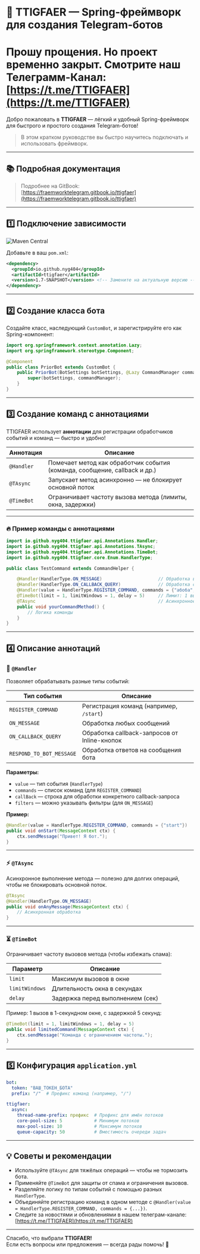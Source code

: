 # 🚀 TTIGFAER — Spring-фреймворк для создания Telegram-ботов

# Прошу прощения. Но проект временно закрыт. Смотрите наш Телеграмм-Канал: [https://t.me/TTIGFAER](https://t.me/TTIGFAER)

Добро пожаловать в **TTIGFAER** — лёгкий и удобный Spring-фреймворк для быстрого и простого создания Telegram-ботов!

> В этом кратком руководстве вы быстро научитесь подключать и использовать фреймворк.

---

## 📚 Подробная документация

> Подробнее на GitBook:  
> [https://fraemworktelegram.gitbook.io/ttigfaer](https://fraemworktelegram.gitbook.io/ttigfaer)

---

## 1️⃣ Подключение зависимости

![Maven Central](https://img.shields.io/maven-central/v/io.github.nyg404/ttigfaer.svg)

Добавьте в ваш `pom.xml`:

```xml
<dependency>
  <groupId>io.github.nyg404</groupId>
  <artifactId>ttigfaer</artifactId>
  <version>1.7-SNAPSHOT</version> <!-- Замените на актуальную версию -->
</dependency>
```

---

## 2️⃣ Создание класса бота

Создайте класс, наследующий `CustomBot`, и зарегистрируйте его как Spring-компонент:

```java
import org.springframework.context.annotation.Lazy;
import org.springframework.stereotype.Component;

@Component
public class PriorBot extends CustomBot {
    public PriorBot(BotSettings botSettings, @Lazy CommandManager commandManager) {
        super(botSettings, commandManager);
    }
}
```

---

## 3️⃣ Создание команд с аннотациями

TTIGFAER использует **аннотации** для регистрации обработчиков событий и команд — быстро и удобно!

| Аннотация         | Описание                                                                                   |
|-------------------|--------------------------------------------------------------------------------------------|
| `@Handler`        | Помечает метод как обработчик события (команда, сообщение, callback и др.)                 |
| `@TAsync`         | Запускает метод асинхронно — не блокирует основной поток                                 |
| `@TimeBot`        | Ограничивает частоту вызова метода (лимиты, окна, задержки)                              |

---

### 🔥 Пример команды с аннотациями

```java
import io.github.nyg404.ttigfaer.api.Annotations.Handler;
import io.github.nyg404.ttigfaer.api.Annotations.TAsync;
import io.github.nyg404.ttigfaer.api.Annotations.TimeBot;
import io.github.nyg404.ttigfaer.core.Enum.HandlerType;

public class TestCommand extends CommandHelper {

    @Handler(HandlerType.ON_MESSAGE)                     // Обработка всех сообщений
    @Handler(HandlerType.ON_CALLBACK_QUERY)              // Обработка callback-запросов
    @Handler(value = HandlerType.REGISTER_COMMAND, commands = {"абоба", "абоба1"}) // Регистрация команд
    @TimeBot(limit = 1, limitWindows = 1, delay = 5)     // Лимит: 1 вызов в 1 сек., задержка 5 сек.
    @TAsync                                              // Асинхронное выполнение
    public void yourCommandMethod() {
        // Логика команды
    }
}
```

---

## 4️⃣ Описание аннотаций

### 📌 `@Handler`

Позволяет обрабатывать разные типы событий:

| Тип события                      | Описание                                              |
|---------------------------------|-------------------------------------------------------|
| `REGISTER_COMMAND`               | Регистрация команд (например, `/start`)                |
| `ON_MESSAGE`                    | Обработка любых сообщений                              | |
| `ON_CALLBACK_QUERY`             | Обработка callback-запросов от Inline-кнопок          |
| `RESPOND_TO_BOT_MESSAGE`        | Обработка ответов на сообщения бота                    |

**Параметры:**

- `value` — тип события (`HandlerType`)
- `commands` — список команд (для `REGISTER_COMMAND`)
- `callBack` — строка для обработки конкретного callback-запроса
- `filters` — можно указывать фильтры (для `ON_MESSAGE`)

**Пример:**

```java
@Handler(value = HandlerType.REGISTER_COMMAND, commands = {"start"})
public void onStart(MessageContext ctx) {
    ctx.sendMessage("Привет! Я бот.");
}
```

---

### ⚡ `@TAsync`

Асинхронное выполнение метода — полезно для долгих операций, чтобы не блокировать основной поток.

```java
@TAsync
@Handler(HandlerType.ON_MESSAGE)
public void onAnyMessage(MessageContext ctx) {
    // Асинхронная обработка
}
```

---

### ⏳ `@TimeBot`

Ограничивает частоту вызовов метода (чтобы избежать спама):

| Параметр     | Описание                         |
|--------------|----------------------------------|
| `limit`      | Максимум вызовов в окне          |
| `limitWindows` | Длительность окна в секундах    |
| `delay`      | Задержка перед выполнением (сек) |

Пример: 1 вызов в 1-секундном окне, с задержкой 5 секунд:

```java
@TimeBot(limit = 1, limitWindows = 1, delay = 5)
public void limitedCommand(MessageContext ctx) {
    ctx.sendMessage("Команда с ограничением частоты.");
}
```

---

## 5️⃣ Конфигурация `application.yml`

```yaml
bot:
  token: "ВАШ_ТОКЕН_БОТА"
  prefix: "/"  # Префикс команд (например, "/")

ttigfaer:
  async:
    thread-name-prefix: префикс  # Префикс для имён потоков
    core-pool-size: 5            # Минимум потоков
    max-pool-size: 10            # Максимум потоков
    queue-capacity: 50           # Вместимость очереди задач
```

---

## 💡 Советы и рекомендации

- Используйте `@TAsync` для тяжёлых операций — чтобы не тормозить бота.
- Применяйте `@TimeBot` для защиты от спама и ограничения вызовов.
- Разделяйте логику по типам событий с помощью разных `HandlerType`.
- Объединяйте регистрацию команд в одном методе с `@Handler(value = HandlerType.REGISTER_COMMAND, commands = {...})`.
- Следите за новостями и обновлениями в нашем телеграм-канале: [https://t.me/TTIGFAER](https://t.me/TTIGFAER)

---

Спасибо, что выбрали **TTIGFAER!**  
Если есть вопросы или предложения — всегда рады помочь! 🙌
